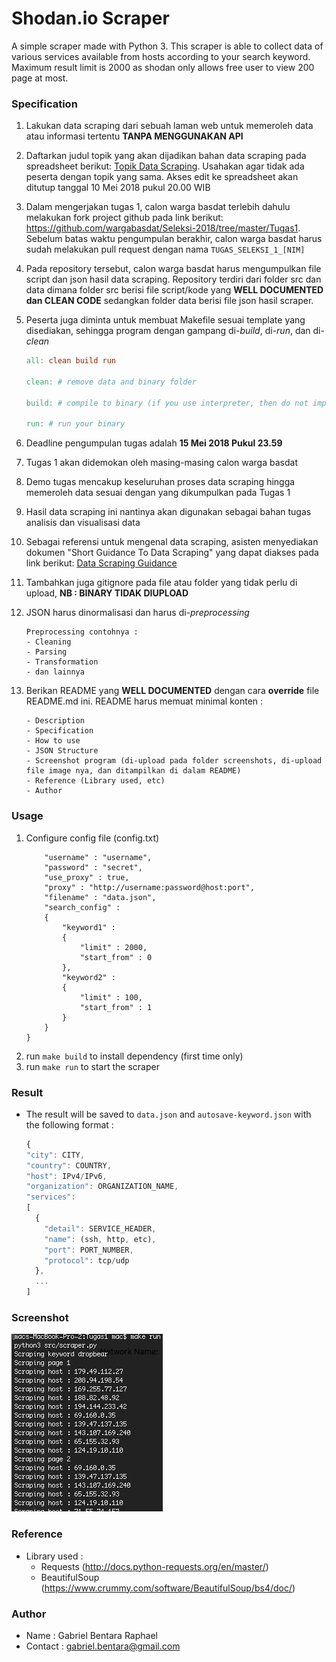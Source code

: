 # Shodan.io Scraper

A simple scraper made with Python 3. This scraper is able to collect data of various services available from hosts according to your search keyword. Maximum result limit is 2000 as shodan only allows free user to view 200 page at most.

### Specification

1. Lakukan data scraping dari sebuah laman web untuk memeroleh data atau informasi tertentu __TANPA MENGGUNAKAN API__

2. Daftarkan judul topik yang akan dijadikan bahan data scraping pada spreadsheet berikut: [Topik Data Scraping](http://bit.ly/TopikDataScraping). Usahakan agar tidak ada peserta dengan topik yang sama. Akses edit ke spreadsheet akan ditutup tanggal 10 Mei 2018 pukul 20.00 WIB

3. Dalam mengerjakan tugas 1, calon warga basdat terlebih dahulu melakukan fork project github pada link berikut: https://github.com/wargabasdat/Seleksi-2018/tree/master/Tugas1. Sebelum batas waktu pengumpulan berakhir, calon warga basdat harus sudah melakukan pull request dengan nama ```TUGAS_SELEKSI_1_[NIM]```

4. Pada repository tersebut, calon warga basdat harus mengumpulkan file script dan json hasil data scraping. Repository terdiri dari folder src dan data dimana folder src berisi file script/kode yang __WELL DOCUMENTED dan CLEAN CODE__ sedangkan folder data berisi file json hasil scraper.

5. Peserta juga diminta untuk membuat Makefile sesuai template yang disediakan, sehingga program dengan gampang di-_build_, di-_run_, dan di-_clean_

    ``` Makefile
    all: clean build run

    clean: # remove data and binary folder

    build: # compile to binary (if you use interpreter, then do not implement it)

    run: # run your binary

    ```

6. Deadline pengumpulan tugas adalah __15 Mei 2018 Pukul 23.59__

7. Tugas 1 akan didemokan oleh masing-masing calon warga basdat

8. Demo tugas mencakup keseluruhan proses data scraping hingga memeroleh data sesuai dengan yang dikumpulkan pada Tugas 1

9. Hasil data scraping ini nantinya akan digunakan sebagai bahan tugas analisis dan visualisasi data

10. Sebagai referensi untuk mengenal data scraping, asisten menyediakan dokumen "Short Guidance To Data Scraping" yang dapat diakses pada link berikut: [Data Scraping Guidance](http://bit.ly/DataScrapingGuidance)

11. Tambahkan juga gitignore pada file atau folder yang tidak perlu di upload, __NB : BINARY TIDAK DIUPLOAD__

12. JSON harus dinormalisasi dan harus di-_preprocessing_
    ```
    Preprocessing contohnya :
    - Cleaning
    - Parsing
    - Transformation
    - dan lainnya
    ```

13. Berikan README yang __WELL DOCUMENTED__ dengan cara __override__ file README.md ini. README harus memuat minimal konten :
    ```
    - Description
    - Specification
    - How to use
    - JSON Structure
    - Screenshot program (di-upload pada folder screenshots, di-upload file image nya, dan ditampilkan di dalam README)
    - Reference (Library used, etc)
    - Author
    ```
### Usage
1. Configure config file (config.txt)
    ```{
        "username" : "username",
        "password" : "secret",
        "use_proxy" : true,
        "proxy" : "http://username:password@host:port",
        "filename" : "data.json",
        "search_config" :
        {
            "keyword1" :
            {
                "limit" : 2000,
                "start_from" : 0
            },
            "keyword2" :
            {
                "limit" : 100,
                "start_from" : 1
            }
        }
    }
2. run ```make build``` to install dependency (first time only)
3. run ```make run``` to start the scraper

### Result
* The result will be saved to ```data.json``` and ```autosave-keyword.json``` with the following format :
    ```javascript
    {
    "city": CITY,
    "country": COUNTRY,
    "host": IPv4/IPv6,
    "organization": ORGANIZATION_NAME,
    "services":
    [
      {
        "detail": SERVICE_HEADER,
        "name": (ssh, http, etc),
        "port": PORT_NUMBER,
        "protocol": tcp/udp
      },
      ...
    ]

### Screenshot
![](screenshots/ss1.jpg?raw=true)

### Reference
* Library used :
    * Requests (http://docs.python-requests.org/en/master/)
    * BeautifulSoup (https://www.crummy.com/software/BeautifulSoup/bs4/doc/)

### Author
* Name : Gabriel Bentara Raphael
* Contact : gabriel.bentara@gmail.com
